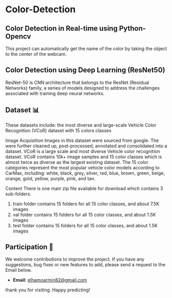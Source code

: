 # Color-Detection

## **Color Detection in Real-time using Python-Opencv**
This project can automatically get the name of the color by taking the object to the center of the webcam.


## **Color Detection using Deep Learning (ResNet50)**
ResNet-50 is CNN architecture that belongs to the ResNet (Residual Networks) family, a series of models designed to address the challenges associated with training deep neural networks. 


## Dataset 📊
These datasets include:
the most diverse and large-scale Vehicle Color Recognition (VCoR) dataset with 15 colors classes 

Image Acquisition
Images in this dataset were sourced from google. The were further cleaned up, post-processed, annotated and consolidated into a dataset. VCoR is a large scale and most diverse Vehicle color recognition dataset. VCoR contains 10k+ image samples and 15 color classes which is almost twice as diverse as the largest existing dataset. The 15 color categories represent the most popular vehicle color models according to CarMax, including: white, black, grey, silver, red, blue, brown, green, beige, orange, gold, yellow, purple, pink, and tan.

Content
There is one main zip file available for download which contains 3 sub-folders.
1) train folder contains 15 folders for all 15 color classes, and about 7.5K images
2) val folder contains 15 folders for all 15 color classes, and about 1.5K images
3) test folder contains 15 folders for all 15 color classes, and about 1.5K images


## Participation 🤝
We welcome contributions to improve the project. If you have any suggestions, bug fixes or new features to add, please send a request to the Email below.
- **Email:** elhamoarmin82@gmail.com


thank you for visiting. Happy predicting!

